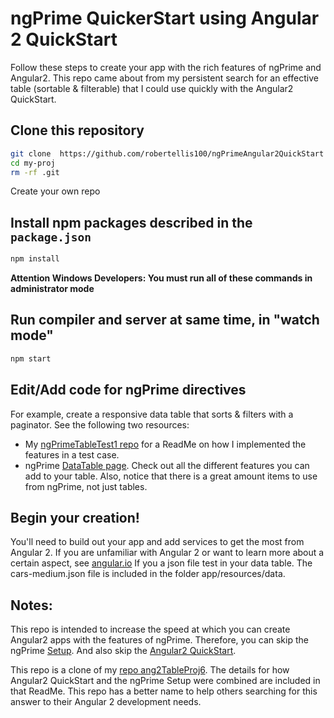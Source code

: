 # ngPrime QuickerStart using Angular 2 QuickStart
Follow these steps to create your app with the rich features of ngPrime and Angular2. 
This repo came about from my persistent search for an effective table (sortable & filterable) that I could use quickly with the Angular2 QuickStart.

## Clone this repository
```bash
git clone  https://github.com/robertellis100/ngPrimeAngular2QuickStart  my-proj
cd my-proj
rm -rf .git
```
  Create your own repo

## Install npm packages described in the `package.json`
```bash
npm install
```
**Attention Windows Developers:  You must run all of these commands in administrator mode**

## Run compiler and server at same time, in "watch mode"
```bash
npm start
```
## Edit/Add code for ngPrime directives
 For example, create a responsive data table that sorts & filters with a paginator.
 See the following two resources:
   - My [ngPrimeTableTest1 repo](https://github.com/robertellis100/ngPrimeTableTest1) for a ReadMe on how I implemented the features in a test case.
   - ngPrime [DataTable page](http://www.primefaces.org/primeng/#/datatable). Check out all the different features you can add to your table.
 Also, notice that there is a great amount items to use from ngPrime, not just tables.
 
## Begin your creation!
 You'll need to build out your app and add services to get the most from Angular 2. If you are unfamiliar with Angular 2 or want to learn more about a certain aspect, see [angular.io](https://angular.io/)
 If you a json file test in your data table. The cars-medium.json file is included in the folder app/resources/data. 

## Notes:
This repo is intended to increase the speed at which you can create Angular2 apps with the features of ngPrime. 
Therefore, you can skip the ngPrime [Setup](http://www.primefaces.org/primeng/#/setup).
And also skip the [Angular2 QuickStart](https://github.com/angular/quickstart/blob/master/README.md).

This repo is a clone of my [repo ang2TableProj6](https://github.com/robertellis100/ang2TableProj6). 
The details for how Angular2 QuickStart and the ngPrime Setup were combined are included in that ReadMe.
This repo has a better name to help others searching for this answer to their Angular 2 development needs.